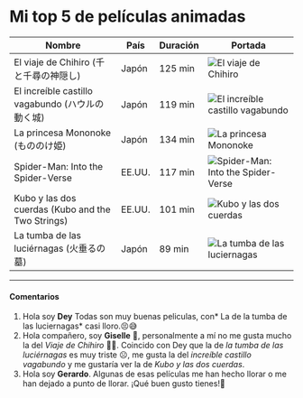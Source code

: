 # Mi top 5 de películas animadas

| Nombre                                | País      | Duración | Portada |
|---------------------------------------|-----------|----------|---------|
| El viaje de Chihiro (千と千尋の神隠し) | Japón     | 125 min  | ![El viaje de Chihiro](https://upload.wikimedia.org/wikipedia/en/thumb/d/db/Spirited_Away_Japanese_poster.png/220px-Spirited_Away_Japanese_poster.png) |
| El increíble castillo vagabundo (ハウルの動く城) | Japón | 119 min | ![El increíble castillo vagabundo](https://upload.wikimedia.org/wikipedia/en/thumb/a/a0/Howls-moving-castleposter.jpg/220px-Howls-moving-castleposter.jpg) |
| La princesa Mononoke (もののけ姫) | Japón | 134 min | ![La princesa Mononoke](https://upload.wikimedia.org/wikipedia/en/thumb/8/8c/Princess_Mononoke_Japanese_poster.png/220px-Princess_Mononoke_Japanese_poster.png) |
| Spider-Man: Into the Spider-Verse     | EE.UU.    | 117 min  | ![Spider-Man: Into the Spider-Verse](https://upload.wikimedia.org/wikipedia/en/thumb/f/fa/Spider-Man_Into_the_Spider-Verse_poster.png/220px-Spider-Man_Into_the_Spider-Verse_poster.png) |
| Kubo y las dos cuerdas (Kubo and the Two Strings) | EE.UU. | 101 min | ![Kubo y las dos cuerdas](https://upload.wikimedia.org/wikipedia/en/thumb/c/c4/Kubo_and_the_Two_Strings_poster.png/220px-Kubo_and_the_Two_Strings_poster.png) |
| La tumba de las luciérnagas (火垂るの墓) | Japón  | 89 min | ![La tumba de las luciernagas](https://upload.wikimedia.org/wikipedia/en/a/a5/Grave_of_the_Fireflies_Japanese_poster.jpg) |

---
#### Comentarios
1.  Hola soy **Dey**  Todas son muy buenas peliculas, con* La de la tumba de las luciernagas*  casi lloro.😣😅
2. Hola compañero, soy **Giselle** 🙂, personalmente a mí no me gusta mucho la del _Viaje de Chihiro_ 😶‍🌫️. Coincido con Dey que la de _la tumba de las luciérnagas_ es muy triste ☹️, me gusta la del _increíble castillo vagabundo_ y me gustaría ver la de _Kubo y las dos cuerdas_.
3.  Hola soy **Gerardo**. Algunas de esas películas me han hecho llorar o me han dejado a punto de llorar. ¡Qué buen gusto tienes!🙌 
